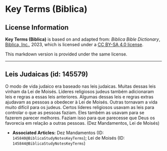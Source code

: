 # Key Terms (Biblica)

## License Information

**Key Terms (Biblica)** is based on and adapted from: _Biblica Bible Dictionary_, [Biblica, Inc.](https://www.biblica.com/), 2023, which is licensed under a [CC BY-SA 4.0 license](https://creativecommons.org/licenses/by-sa/4.0/legalcode.en).

This markdown version is provided under the same license.



--------------------------------

## Leis Judaicas (id: 145579)

O modo de vida judaico era baseado nas leis judaicas. Muitas dessas leis vinham da Lei de Moisés. Líderes religiosos judeus também adicionaram leis e regras a essas leis anteriores. Algumas dessas leis e regras extras ajudavam as pessoas a obedecer à Lei de Moisés. Outras tornavam a vida muito difícil para os judeus. Certos líderes religiosos usavam as leis para controlar o que as pessoas faziam. Eles também as usavam para se fazerem parecer melhores. Faziam isso para que parecesse que Deus os favorecia em relação a outras pessoas. (Dez Mandamentos, Lei de Moisés)

* **Associated Articles:** Dez Mandamentos (ID: `145840@BiblicaStudyNotesKeyTerms`); Lei de Moisés (ID: `145844@BiblicaStudyNotesKeyTerms`)

